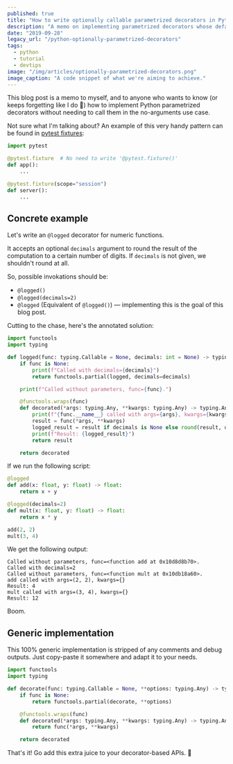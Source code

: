 ```yaml
---
published: true
title: "How to write optionally callable parametrized decorators in Python"
description: "A memo on implementing parametrized decorators whose default behavior doesn't require empty parentheses."
date: "2019-09-28"
legacy_url: "/python-optionally-parametrized-decorators"
tags:
  - python
  - tutorial
  - devtips
image: "/img/articles/optionally-parametrized-decorators.png"
image_caption: "A code snippet of what we're aiming to achieve."
---
```


This blog post is a memo to myself, and to anyone who wants to know (or keeps forgetting like I do 😬) how to implement Python parametrized decorators without needing to call them in the no-arguments use case.

Not sure what I'm talking about? An example of this very handy pattern can be found in [pytest fixtures](https://docs.pytest.org/en/latest/fixture.html):

```python
import pytest

@pytest.fixture  # No need to write '@pytest.fixture()'
def app():
    ...

@pytest.fixture(scope="session")
def server():
    ...
```

## Concrete example

Let's write an `@logged` decorator for numeric functions.

It accepts an optional `decimals` argument to round the result of the computation to a certain number of digits. If `decimals` is not given, we shouldn't round at all.

So, possible invokations should be:

- `@logged()`
- `@logged(decimals=2)`
- `@logged` (Equivalent of `@logged()`) — implementing this is the goal of this blog post.

Cutting to the chase, here's the annotated solution:

```python
import functools
import typing

def logged(func: typing.Callable = None, decimals: int = None) -> typing.Callable:
    if func is None:
        print(f"Called with decimals={decimals}")
        return functools.partial(logged, decimals=decimals)

    print(f"Called without parameters, func={func}.")

    @functools.wraps(func)
    def decorated(*args: typing.Any, **kwargs: typing.Any) -> typing.Any:
        print(f"{func.__name__} called with args={args}, kwargs={kwargs}")
        result = func(*args, **kwargs)
        logged_result = result if decimals is None else round(result, decimals)
        print(f"Result: {logged_result}")
        return result

    return decorated
```

If we run the following script:

```python
@logged
def add(x: float, y: float) -> float:
    return x + y

@logged(decimals=2)
def mult(x: float, y: float) -> float:
    return x * y

add(2, 2)
mult(3, 4)
```

We get the following output:

```
Called without parameters, func=<function add at 0x10d8d8b70>.
Called with decimals=2
Called without parameters, func=<function mult at 0x10db18a60>.
add called with args=(2, 2), kwargs={}
Result: 4
mult called with args=(3, 4), kwargs={}
Result: 12
```

Boom.

## Generic implementation

This 100% generic implementation is stripped of any comments and debug outputs. Just copy-paste it somewhere and adapt it to your needs.

```python
import functools
import typing

def decorate(func: typing.Callable = None, **options: typing.Any) -> typing.Callable:
    if func is None:
        return functools.partial(decorate, **options)

    @functools.wraps(func)
    def decorated(*args: typing.Any, **kwargs: typing.Any) -> typing.Any:
        return func(*args, **kwargs)

    return decorated
```

That's it! Go add this extra juice to your decorator-based APIs. 🚀
